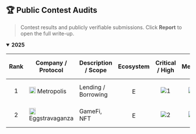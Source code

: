 ## 🏆 Public Contest Audits

> Contest results and publicly verifiable submissions. Click **Report** to open the full write-up.

<details open>
  <summary><b>2025</b></summary>

| Rank | Company / Protocol | Description / Scope | Ecosystem | Critical / High | Medium | Low / Info | Total | Status | Platform | Report |
|:---:|---|---|:--:|:--:|:--:|:--:|:--:|:--:|:--:|---|
|1 | <img src="./assets/logos/metropolis.png" width="18" height="18" alt="" /> Metropolis | Lending / Borrowing | <img src="./assets/chains/evm.svg" width="16" title="EVM" /> | ![1](https://img.shields.io/badge/1-red?label=C/H&labelColor=1f2937&style=flat-square) | ![1](https://img.shields.io/badge/1-orange?label=M&labelColor=1f2937&style=flat-square) | ![0](https://img.shields.io/badge/0-gray?label=L/I&labelColor=1f2937&style=flat-square) | **2** | ![Fixed](https://img.shields.io/badge/Fixed-22c55e?style=flat-square&labelColor=1f2937) | ![Sherlock](https://img.shields.io/badge/Sherlock-0ea5e9?style=flat-square&logo=data:image/svg+xml;base64,PHN2Zy8+) | <a href="./reports/Metropolis_Audit.pdf"><img src="https://img.shields.io/badge/View%20Report-→-blue?style=flat-square" alt="View Report"/></a> |
|2 | <img src="./assets/logos/eggstra.png" width="18" height="18" alt="" /> Eggstravaganza | GameFi, NFT | <img src="./assets/chains/evm.svg" width="16" title="EVM" /> | ![2](https://img.shields.io/badge/2-red?label=C/H&labelColor=1f2937&style=flat-square) | ![1](https://img.shields.io/badge/1-orange?label=M&labelColor=1f2937&style=flat-square) | ![1](https://img.shields.io/badge/1-gray?label=L/I&labelColor=1f2937&style=flat-square) | **4** | ![Acknowledged](https://img.shields.io/badge/Ack-64748b?style=flat-square&labelColor=1f2937) | ![Code4rena](https://img.shields.io/badge/Code4rena-9333ea?style=flat-square) | <a href="./reports/Eggstravaganza_Audit.pdf"><img src="https://img.shields.io/badge/View%20Report-→-blue?style=flat-square" alt="View Report"/></a> |

</details>
